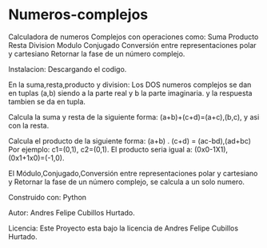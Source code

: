 # Numeros-complejos
Calculadora de numeros Complejos con operaciones como:
Suma
Producto
Resta
Division
Modulo
Conjugado
Conversión entre representaciones polar y cartesiano
Retornar la fase de un número complejo.

Instalacion: Descargando el codigo.

En la suma,resta,producto y division: 
Los DOS numeros complejos se dan en tuplas (a,b) siendo a la parte real y b la parte imaginaria.
y la respuesta tambien se da en tupla.

Calcula la suma y resta de la siguiente forma:
(a+b)+(c+d)=(a+c),(b,c), y asi con la resta.

Calcula el producto de la siguiente forma:
(a+b) . (c+d) = (ac-bd),(ad+bc)
Por ejemplo:
c1=(0,1),
c2=(0,1).
El producto seria igual a: (0x0-1X1),(0x1+1x0)=(-1,0).

El Módulo,Conjugado,Conversión entre representaciones polar y cartesiano y Retornar la fase de un número complejo, se calcula a un solo numero.

Construido con:
Python

Autor:
Andres Felipe Cubillos Hurtado.

Licencia:
Este Proyecto esta bajo la licencia de Andres Felipe Cubillos Hurtado.


